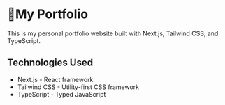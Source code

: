 # 💼My Portfolio

This is my personal portfolio website built with Next.js, Tailwind CSS, and TypeScript.

## Technologies Used

- Next.js - React framework
- Tailwind CSS - Utility-first CSS framework
- TypeScript - Typed JavaScript
